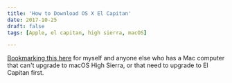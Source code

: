 ```yaml
---
title: 'How to Download OS X El Capitan'
date: 2017-10-25
draft: false
tags: [Apple, el capitan, high sierra, macOS]

---
```


[Bookmarking this here](https://support.apple.com/en-us/HT206886) for myself and anyone else who has a Mac computer that can't upgrade to macOS High Sierra, or that need to upgrade to El Capitan first.